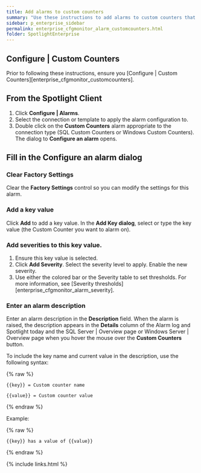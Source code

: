 ```yaml
---
title: Add alarms to custom counters
summary: "Use these instructions to add alarms to custom counters that return a numeric value, so that you are alerted when the counter values exceed their thresholds."
sidebar: p_enterprise_sidebar
permalink: enterprise_cfgmonitor_alarm_customcounters.html
folder: SpotlightEnterprise
---
```


## Configure \| Custom Counters
Prior to following these instructions, ensure you [Configure \| Custom Counters][enterprise_cfgmonitor_customcounters].

## From the Spotlight Client

1. Click **Configure \| Alarms**.
2. Select the connection or template to apply the alarm configuration to.
3. Double click on the **Custom Counters** alarm appropriate to the connection type (SQL Custom Counters or Windows Custom Counters). The dialog to **Configure an alarm** opens.

## Fill in the Configure an alarm dialog

### Clear Factory Settings
Clear the **Factory Settings** control so you can modify the settings for this alarm.

### Add a key value
Click **Add** to add a key value. In the **Add Key dialog**, select or type the key value (the Custom Counter you want to alarm on).

### Add severities to this key value.

1. Ensure this key value is selected.
2. Click **Add Severity**. Select the severity level to apply. Enable the new severity.
3. Use either the colored bar or the Severity table to set thresholds. For more information, see [Severity thresholds][enterprise_cfgmonitor_alarm_severity].

### Enter an alarm description
Enter an alarm description in the **Description** field. When the alarm is raised, the description appears in the **Details** column of the Alarm log and Spotlight today and the SQL Server \| Overview page or Windows Server \| Overview page when you hover the mouse over the **Custom Counters** button.

To include the key name and current value in the description, use the following syntax:

{% raw %}
```liquid
{{key}} = Custom counter name

{{value}} = Custom counter value
```
{% endraw %}

Example:

{% raw %}
```liquid
{{key}} has a value of {{value}}
```
{% endraw %}


{% include links.html %}
